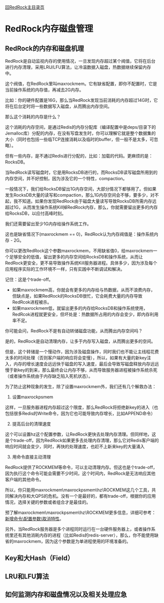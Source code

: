 [回RedRock主目录页](../README.md)

# RedRock内存磁盘管理

## RedRock的内存和磁盘机理

RedRock是自动监视内存的使用情况，一旦发现内存超过某个阀值，它将在后台进行内存清理，采用LRU/LFU算法，让冷温数据入磁盘，热数据继续保留内存中。

这个阀值，在RedRock里叫maxrockmem。它有缺省配置，即你不配置时，它是当前操作系统的内存值，再减去2G内存。

比如：你的硬件配置是16G，那么当RedRock发现当前消耗的内存超过14G时，它将在后台定时将一些数据写入磁盘，从而腾出内存空间。

那么这个消耗的内存是什么？

这个消耗的内存空间，是通过Redis的内存分配库（编译配置中是deps/目录下的Jemalloc库）分配的内存，在没有写盘发生时，你可以理解它就是整个数据集的大小（同时也包括一些临TCP连接消耗以及临时的buffer，但一般不是太多，可忽略）。

但有一些内存，是不通过Redis进行分配的，比如：加载的代码。更麻烦的是：RocksDB。

当RedRock读写磁盘时，它是用RocksDB进行的，而RocksDB读写磁盘所用到的内存空间，并不好控制，因为涉及它的一个特性，compaction。

一般情况下，我们给RocksDB留出1G内存空间，大部分情况下都够用了。但如果发生RocksDB大量的读写和compaction，那么1G内存空间会不够，要多少，对不起，我不知道。如果你发现RedRock由于磁盘大量读写导致RocksDB所需内存远超过1G，从而发生操作系统Kill掉RedRock内存，那么，你就需要留出更多的内存给RocksDB，以应付高峰时刻。

我们还需要留出至少1G内存给操作系统工作。

这也是缺省情况下(maxrockmem == 0)，RedRock认为内存阀值是：操作系统内存 - 2G。

你可以更改RedRock这个参数maxrockmem，不用缺省值0，给maxrockmem一个足够安全的低值，留出更多的内存空间给RocksDB和操作系统，从而让RedRock更安全，更不易导致操作系统Kill服务器进程。具体多少，因为涉及每个应用程序实际的工作环境不一样，只有实践中不断调试和解决。

记住：这是个trade-off。

* 如果maxrockmem高，你就会有更多的内存给与热数据，从而不浪费内存，但缺点是，如果RedRock的RocksDB很忙，它会耗费大量的内存导致RedRcok进程被杀。
* 如果maxrockmem低，就留出更多的内存给RocksDB和操作系统使用，RedRcok进程就更安全，但坏处是：热数据所占用的内存会变少，即内存利用率不足。

你可能会问，RedRock不是有自动转储磁盘功能，从而腾出内存空间吗？

是的，RedRock是自动清理内存，让多于内存写入磁盘，从而腾出更多的空间。

但是，这个转储是一个慢动作，因为涉及磁盘操作，同时我们也不能让主线程花费太多的时间处理（否则客户端的响应将会变慢），所以，如果有大量的新key注入，内存的增长速度会远远快于磁盘的写入速度，最后会导致写磁盘释放内存远远慢于新key的到来，那么最终会让内存不够，从而导致服务器进程被操作系统杀死（或者操作系统由于内存缺乏陷入死机状态）。

为了防止这种现象的发生，除了设置maxrockmem外，我们还有几个解救办法：

1. 设置maxrockpsmem

这样，一旦服务器进程内存超过这个限度，那么RedRock将拒绝新key的进入（也包括很多Redis的Write命令，因为它也可能导致内存增长，比如APPEND命令）

2. 提高后台的清理速度

这个可以设置hz这个配置参数，让RedRock更快去处理内存清理。但同样地，这是个trade-off，因为RedRock如果更多去处理内存清理，那么它对Redis客户端的响应时间就会变少，同时，再快的处理速度，也赶不上新来key的大量涌入

3. 用命令直接主动清理

RedRock提供了ROCKMEM等命令，可以主动清理内存。但这也是个trade-off，因为执行这个命令可能会需要不少时间，这个时间内，RedRock是无法响应其他客户端的其他命令。

所以，你只能用maxrockmem\maxrockpsmem\hz\ROCKMEM这几个工具，共同解决内存和大QPS的危机。没有一个是最好的，都有trade-off，根据你的应用情况，选择关键的参数或者组合才是最佳的。

预了解maxrockmem\maxrockpsmem\hz\ROCKMEM更多信息，详细可参考：[新增命令\配置参数\取消特性](manual.md)。

另外，当RedRock服务器是多个进程同时运行在一台硬件服务器上，或者操作系统里还有其他消耗内存的进程（比如Redis的redis-server），那么，你不能使用缺省的maxrockmem，因为这个参数是为单进程使用的环境准备的。

## Key和大Hash（Field）


## LRU和LFU算法



## 如何监测内存和磁盘情况以及相关处理应急





